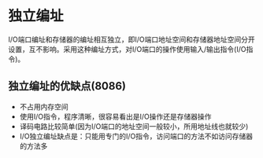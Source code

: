 # 独立编址

​	I/O端口编址和存储器的编址相互独立，即I/O端口地址空间和存储器地址空间分开设置，互不影响。采用这种编址方式，对I/O端口的操作使用输入/输出指令(I/O指令)。

## 独立编址的优缺点(8086)

- 不占用内存空间
- 使用I/O指令，程序清晰，很容易看出是I/O操作还是存储器操作
- 译码电路比较简单(因为I/O端口的地址空间一般较小，所用地址线也就较少)
- I/O独立编址缺点是：只能用专门的I/O指令，访问端口的方法不如访问存储器的方法多
